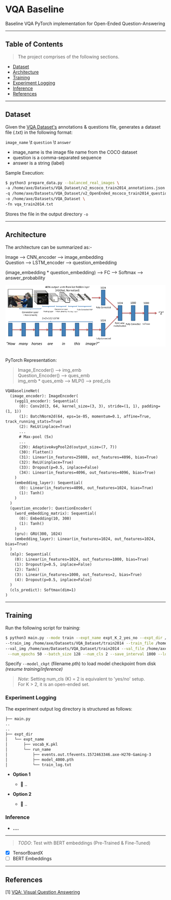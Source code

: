 # VQA Baseline
Baseline VQA PyTorch implementation for Open-Ended Question-Answering



---
## Table of Contents

> The project comprises of the following sections.
- [Dataset](#dataset)
- [Architecture](#architecture)
- [Training](#training)
- [Experiment Logging](#experiment-logging)
- [Inference](#inference)
- [References](#references)

---

## Dataset

Given the <a href="https://visualqa.org/download.html">VQA Dataset's</a> 
annotations & questions file, generates a dataset file (.txt) in the following format:

`image_name` \t `question` \t `answer`

- image_name is the image file name from the COCO dataset <br>
- question is a comma-separated sequence <br>
- answer is a string (label) <br>

Sample Execution:

```bash
$ python3 prepare_data.py --balanced_real_images \
-a /home/axe/Datasets/VQA_Dataset/v2_mscoco_train2014_annotations.json \
-q /home/axe/Datasets/VQA_Dataset/v2_OpenEnded_mscoco_train2014_questions.json \
-o /home/axe/Datasets/VQA_Dataset \
-fn vqa_train2014.txt
```

Stores the file in the output directory `-o`

---
## Architecture

The architecture can be summarized as:-

Image --> CNN_encoder --> image_embedding <br>
Question --> LSTM_encoder --> question_embedding <br>

(image_embedding * question_embedding) --> FC --> Softmax --> answer_probability

![Alt text](vqa_baseline_architecture.png?raw=true "Baseline Architecture")

<br>
PyTorch Representation:

> Image_Encoder() --> img_emb       <br>
  Question_Encoder() --> ques_emb   <br>
  img_emb * ques_emb --> MLP() --> pred_cls

```
VQABaselineNet(
  (image_encoder): ImageEncoder(
    (vgg11_encoder): Sequential(
      (0): Conv2d(3, 64, kernel_size=(3, 3), stride=(1, 1), padding=(1, 1))
      (1): BatchNorm2d(64, eps=1e-05, momentum=0.1, affine=True, track_running_stats=True)
      (2): ReLU(inplace=True)
      ...                                                   
      # Max-pool (5x)
      ...
      (29): AdaptiveAvgPool2d(output_size=(7, 7))
      (30): Flatten()
      (31): Linear(in_features=25088, out_features=4096, bias=True)
      (32): ReLU(inplace=True)
      (33): Dropout(p=0.5, inplace=False)
      (34): Linear(in_features=4096, out_features=4096, bias=True)
    )
    (embedding_layer): Sequential(
      (0): Linear(in_features=4096, out_features=1024, bias=True)
      (1): Tanh()
    )
  )
  (question_encoder): QuestionEncoder(
    (word_embedding_matrix): Sequential(
      (0): Embedding(10, 300)
      (1): Tanh()
    )
    (gru): GRU(300, 1024)
    (embedding_layer): Linear(in_features=1024, out_features=1024, bias=True)
  )
  (mlp): Sequential(
    (0): Linear(in_features=1024, out_features=1000, bias=True)
    (1): Dropout(p=0.5, inplace=False)
    (2): Tanh()
    (3): Linear(in_features=1000, out_features=2, bias=True)
    (4): Dropout(p=0.5, inplace=False)
  )
  (cls_predict): Softmax(dim=1)
)

```

---

## Training

Run the following script for training:

```bash
$ python3 main.py --mode train --expt_name expt_K_2_yes_no --expt_dir /home/axe/Projects/VQA_baseline/results_log \
--train_img /home/axe/Datasets/VQA_Dataset/train2014 --train_file /home/axe/Datasets/VQA_Dataset/vqa_dataset.txt \
--val_img /home/axe/Datasets/VQA_Dataset/train2014 --val_file /home/axe/Projects/VQA_baseline/sample_data.txt --gpu_id 0\
 --num_epochs 50 --batch_size 128 --num_cls 2 --save_interval 1000 --log_interval 100 --run_name demo_run -lr 1e-4
```
Specify `--model_ckpt` (filename.pth) to load model checkpoint from disk <i>(resume training/inference)</i>

> *Note*: Setting num_cls (K) = 2 is equivalent to 'yes/no' setup. <br>
          For K > 2, it is an open-ended set.

### Experiment Logging

The experiment output log directory is structured as follows:

```
├── main.py
..
..
├── expt_dir
│   └── expt_name
│       ├── vocab_K.pkl
│       └── run_name
│           ├── events.out.tfevents.1572463346.axe-H270-Gaming-3
│           ├── model_4000.pth
│           └── train_log.txt

```


- **Option 1**
    - 🍴 ..

- **Option 2**
    - 👯 ..

### Inference 

- **....**


---


> *TODO*: Test with BERT embeddings (Pre-Trained & Fine-Tuned)


- [x] TensorBoardX
- [ ] BERT Embeddings

---

## References
[1]  [VQA: Visual Question Answering](https://arxiv.org/pdf/1505.00468)

